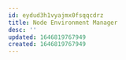 ```yaml
---
id: eydud3h1vyajmx0fsqqcdrz
title: Node Environment Manager
desc: ''
updated: 1646819767949
created: 1646819767949
---
```


